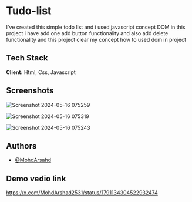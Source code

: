 
# Tudo-list 

I've created this simple todo list and i used javascript concept DOM in this project i have add one add button functionality and also add delete functionality and this project clear my concept how to used dom in project


## Tech Stack

**Client:** Html, Css, Javascript



## Screenshots

![Screenshot 2024-05-16 075259](https://github.com/MohdArshad12575/Tudo-list/assets/162963719/7f6678ee-e2e4-434d-a9b4-e5d2da369f4b)

![Screenshot 2024-05-16 075319](https://github.com/MohdArshad12575/Tudo-list/assets/162963719/d71a8244-f937-46d7-84ab-3b210381b292)

![Screenshot 2024-05-16 075243](https://github.com/MohdArshad12575/Tudo-list/assets/162963719/04e88335-8df6-48d5-bd38-87c07ce9951a)


## Authors

- [@MohdArsahd](https://x.com/MohdArshad2531)


## Demo vedio link

https://x.com/MohdArshad2531/status/1791134304522932474

